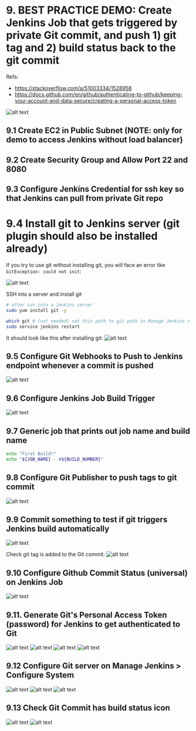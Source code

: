 # 9. BEST PRACTICE DEMO: Create Jenkins Job that gets triggered by private Git commit, and push 1) git tag and 2) build status back to the git commit

Refs:
- https://stackoverflow.com/a/51003334/1528958
- https://docs.github.com/en/github/authenticating-to-github/keeping-your-account-and-data-secure/creating-a-personal-access-token

![alt text](../imgs/git_commit_build_status_and_git_tag.png "")



## 9.1 Create EC2 in Public Subnet (NOTE: only for demo to access Jenkins without load balancer)

## 9.2 Create Security Group and Allow Port 22 and 8080

## 9.3 Configure Jenkins Credential for ssh key so that Jenkins can pull from private Git repo

# 9.4 Install git to Jenkins server (git plugin should also be installed already)

If you try to use git without installing git, you will face an error like `GitException: could not init`:

![alt text](../imgs/git_not_installed_error.png "")


SSH into a server and install git
```sh
# after ssh into a Jenkins server
sudo yum install git -y

which git # (not needed) set this path to git path in Manage Jenkins > Global Tool Configuration > Git / Path to Git executable. https://stackoverflow.com/a/42703766/1528958
sudo service jenkins restart
```

It should look like this after installing git:
![alt text](../imgs/global_tool_config_git.png "")


## 9.5 Configure Git Webhooks to Push to Jenkins endpoint whenever a commit is pushed

![alt text](../imgs/git_webhooks.png "")


## 9.6 Configure Jenkins Job Build Trigger

![alt text](../imgs/jenkins_job_build_trigger.png "")

## 9.7 Generic job that prints out job name and build name

```sh
echo "First Build!"
echo "${JOB_NAME} - #${BUILD_NUMBER}"
```

## 9.8 Configure Git Publisher to push tags to git commit

![alt text](../imgs/git_publisher.png "")


## 9.9 Commit something to test if git triggers Jenkins build automatically

![alt text](../imgs/git_webhook_job_logs.png "")

Check git tag is added to the Git commit:
![alt text](../imgs/git_publisher2.png "")


## 9.10 Configure Github Commit Status (universal) on Jenkins Job
![alt text](../imgs/git_commit_status_jenkins_setting.png "")


## 9.11. Generate Git's Personal Access Token (password) for Jenkins to get authenticated to Git

![alt text](../imgs/git_generate_access_token_for_jenkins1.png "")
![alt text](../imgs/git_generate_access_token_for_jenkins2.png "")
![alt text](../imgs/git_generate_access_token_for_jenkins3.png "")
![alt text](../imgs/git_generate_access_token_for_jenkins4.png "")


## 9.12 Configure Git server on Manage Jenkins > Configure System
![alt text](../imgs/github_server_config1.png "")
![alt text](../imgs/github_server_config2_credential_secret_text.png "")
![alt text](../imgs/github_server_config3_test_connection.png "")


## 9.13 Check Git Commit has build status icon
![alt text](../imgs/git_commit_with_build_status1.png "")
![alt text](../imgs/git_commit_with_build_status2.png "")

